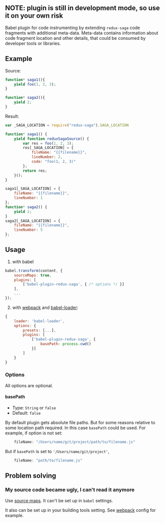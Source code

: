 ## NOTE: plugin is still in development mode, so use it on your own risk

Babel plugin for code instrumenting by extending `redux-saga` code fragments with additional meta-data. Meta-data contains information about code fragment location and other details, that could be consumed by developer tools or libraries.

## Example

Source:

```js
function* saga1(){
    yield foo(1, 2, 3);
}

function* saga2(){
    yield 2;
}
```

Result:

```js
var _SAGA_LOCATION = require("redux-saga").SAGA_LOCATION

function* saga1() {
    yield function reduxSagaSource() {
        var res = foo(1, 2, 3);
        res[_SAGA_LOCATION] = {
            fileName: "{{filename}}",
            lineNumber: 2,
            code: "foo(1, 2, 3)"
        };
        return res;
    }();
}

saga1[_SAGA_LOCATION] = {
    fileName: "{{filename}}",
    lineNumber: 1
};
function* saga2() {
    yield 2;
}
saga2[_SAGA_LOCATION] = {
    fileName: "{{filename}}",
    lineNumber: 5
};
```

## Usage

1. with babel
```js
babel.transform(content, {
    sourceMaps: true,
    plugins: [
        ['babel-plugin-redux-saga', { /* options */ }]
    ],
    ...
});
```

2. with [webpack](https://github.com/webpack/webpack/) and [babel-loader](https://github.com/babel/babel-loader):
```js
{
    loader: 'babel-loader',
    options: {
        presets: [...],
        plugins: [
            ['babel-plugin-redux-saga', {
                basePath: process.cwd()
            }]
        ]
    }
}
```

### Options

All options are optional.

#### basePath

- Type: `String` or `false`
- Default: `false`

By default plugin gets absolute file paths. But for some reasons relative to some location path required. In this case `basePath` could be used. For example, if option is not set:

```js
    fileName: "/Users/name/git/project/path/to/filename.js"
```

But if `basePath` is set to `'/Users/name/git/project'`,

```js
    fileName: "path/to/filename.js"
```

## Problem solving

### My source code became ugly, I can't read it anymore

Use [source maps](http://www.html5rocks.com/en/tutorials/developertools/sourcemaps/). It can't be set up in `babel` settings.

It also can be set up in your building tools setting. See [webpack](#usage) config for example.
